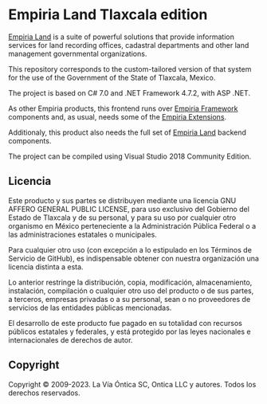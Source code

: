 ﻿# Empiria Land Tlaxcala edition

[Empiria Land](http://www.ontica.org/land/) is a suite of powerful solutions that provide information services
for land recording offices, cadastral departments and other land management governmental organizations.

This repository corresponds to the custom-tailored version of that system for the
use of the Government of the State of Tlaxcala, Mexico.

The project is based on C# 7.0 and .NET Framework 4.7.2, with ASP .NET.

As other Empiria products, this frontend runs over [Empiria Framework](https://github.com/Ontica/Empiria.Core)
components and, as usual, needs some of the [Empiria Extensions](https://github.com/Ontica/Empiria.Extensions).

Additionaly, this product also needs the full set of [Empiria Land](https://github.com/Ontica/Empiria.Land) backend components.

The project can be compiled using Visual Studio 2018 Community Edition.

## Licencia

Este producto y sus partes se distribuyen mediante una licencia GNU AFFERO
GENERAL PUBLIC LICENSE, para uso exclusivo del Gobierno del Estado de Tlaxcala
y de su personal, y para su uso por cualquier otro organismo en México 
perteneciente  a la Administración Pública Federal o a las administraciones
estatales o municipales.

Para cualquier otro uso (con excepción  a lo estipulado en los Términos de
Servicio de GitHub), es indispensable obtener con nuestra organización una
licencia distinta a esta.

Lo anterior restringe la distribución, copia, modificación, almacenamiento,
instalación, compilación o cualquier otro uso del producto o de sus partes,
a terceros, empresas privadas o a su personal, sean o no proveedores de
servicios de las entidades públicas mencionadas.

El desarrollo de este producto fue pagado en su totalidad con recursos
públicos estatales y federales, y está protegido por las leyes nacionales
e internacionales de derechos de autor.

## Copyright

Copyright © 2009-2023. La Vía Óntica SC, Ontica LLC y autores.
Todos los derechos reservados.
